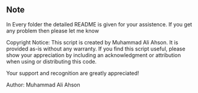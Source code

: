 ## Note
In Every folder the detailed README is given for your assistence. If you get any problem then please let me know

Copyright Notice:
This script is created by Muhammad Ali Ahson. It is provided as-is without any warranty. If you find this script useful, please show your appreciation by including an acknowledgment or attribution when using or distributing this code.

Your support and recognition are greatly appreciated!

Author: Muhammad Ali Ahson
